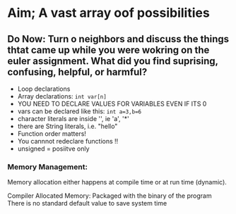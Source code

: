 # Aim; A vast array oof possibilities

## Do Now: Turn o neighbors and discuss the things thtat came up while you were wokring on the euler assignment. What did you find suprising, confusing, helpful, or harmful?

* Loop declarations
* Array declarations: `int var[n]`
* YOU NEED TO DECLARE VALUES FOR VARIABLES EVEN IF ITS 0
* vars can be declared like this: `int a=3,b=6`
* character literals are inside '', ie 'a', '*'
* there are String literals, i.e. "hello"
* Function order matters!
* You cannnot redeclare functions !!
* unsigned = posiitve only


### Memory Management:

Memory allocation either happens at compile time or at run time (dynamic).

Compiler Allocated Memory: Packaged with the binary of the program
There is no standard default value to save system time
